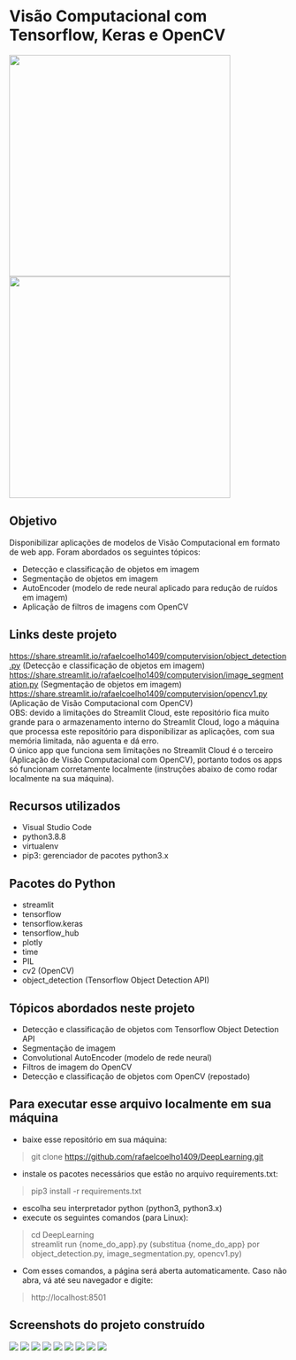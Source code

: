 # Visão Computacional com Tensorflow, Keras e OpenCV
<p float="left">
  <img src="images/image2.jpg" width="400" />
  <img src="images/image4.jpg" width="400" /> 
</p>

## Objetivo
Disponibilizar aplicações de modelos de Visão Computacional em formato de web app. Foram abordados os seguintes tópicos:
- Detecção e classificação de objetos em imagem
- Segmentação de objetos em imagem
- AutoEncoder (modelo de rede neural aplicado para redução de ruídos em imagem)
- Aplicação de filtros de imagens com OpenCV

## Links deste projeto
https://share.streamlit.io/rafaelcoelho1409/computervision/object_detection.py (Detecção e classificação de objetos em imagem)
https://share.streamlit.io/rafaelcoelho1409/computervision/image_segmentation.py (Segmentação de objetos em imagem)
https://share.streamlit.io/rafaelcoelho1409/computervision/opencv1.py (Aplicação de Visão Computacional com OpenCV)  
OBS: devido a limitações do Streamlit Cloud, este repositório fica muito grande para o armazenamento interno do Streamlit Cloud, logo a máquina que processa este repositório para disponibilizar as aplicações, com sua memória limitada, não aguenta e dá erro.  
O único app que funciona sem limitações no Streamlit Cloud é o terceiro (Aplicação de Visão Computacional com OpenCV), portanto todos os apps só funcionam corretamente localmente (instruções abaixo de como rodar localmente na sua máquina).

## Recursos utilizados
- Visual Studio Code
- python3.8.8
- virtualenv
- pip3: gerenciador de pacotes python3.x

## Pacotes do Python
- streamlit
- tensorflow
- tensorflow.keras
- tensorflow_hub
- plotly
- time
- PIL
- cv2 (OpenCV)
- object_detection (Tensorflow Object Detection API)

## Tópicos abordados neste projeto
- Detecção e classificação de objetos com Tensorflow Object Detection API
- Segmentação de imagem
- Convolutional AutoEncoder (modelo de rede neural)
- Filtros de imagem do OpenCV
- Detecção e classificação de objetos com OpenCV (repostado)

## Para executar esse arquivo localmente em sua máquina
- baixe esse repositório em sua máquina:
> git clone https://github.com/rafaelcoelho1409/DeepLearning.git
- instale os pacotes necessários que estão no arquivo requirements.txt:
> pip3 install -r requirements.txt
- escolha seu interpretador python (python3, python3.x)  
- execute os seguintes comandos (para Linux):
> cd DeepLearning  
> streamlit run {nome_do_app}.py (substitua {nome_do_app} por object_detection.py, image_segmentation.py, opencv1.py)  
- Com esses comandos, a página será aberta automaticamente. Caso não abra, vá até seu navegador e digite:
> http://localhost:8501  

## Screenshots do projeto construído
<img src="images/screenshot01.png" />
<img src="images/screenshot02.png" />
<img src="images/screenshot03.png" />
<img src="images/screenshot04.png" />
<img src="images/screenshot05.png" />
<img src="images/screenshot06.png" />
<img src="images/screenshot07.png" />
<img src="images/screenshot08.png" />
<img src="images/screenshot09.png" />
